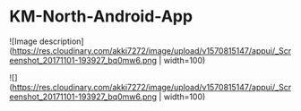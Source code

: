 # KM-North-Android-App

![Image description](https://res.cloudinary.com/akki7272/image/upload/v1570815147/appui/_Screenshot_20171101-193927_bq0mw6.png | width=100)


![](https://res.cloudinary.com/akki7272/image/upload/v1570815147/appui/_Screenshot_20171101-193927_bq0mw6.png | width=100)
